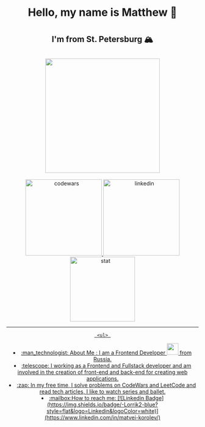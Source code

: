 
<div id="header" align="center">
  <h1>Hello, my name is Matthew &#128075;<h1>
  <h2>I'm from St. Petersburg &#127956;<h2>
  <img src="https://media.giphy.com/media/heIX5HfWgEYlW/giphy.gif?cid=ecf05e47pdk42shqrpi2t033rj1ms104rw8ekxicftj9cyqx&rid=giphy.gif&ct=g" width="300"/>
</div>
<div id="badges" align="center">
  <a href="https://www.codewars.com/users/lorrik2">
    <img src="https://img.shields.io/badge/Codewars-B1361E?logo=Codewars&logoColor=white" alt="codewars"
   width="200">
    <a href="https://www.linkedin.com/in/matvei-korolev/">
    <img src="https://img.shields.io/badge/LinkedIn-blue?logo=linkedin&logoColor=white"  alt="linkedin" width="200">
 <div>
       <img src="https://komarev.com/ghpvc/?username=lorrik2&style=flat-square&color=blue" alt="stat" width="170" />
 </div>
 
  ---
      
     <ul> 
 <li>:man_technologist: About Me : I am a Frontend Developer <img src="https://media.giphy.com/media/WUlplcMpOCEmTGBtBW/giphy.gif" width="30"> from Russia.
  
 <li>:telescope: I working as a Frontend and Fullstack developer and am involved in the creation of front-end and back-end for creating web applications.

 <li>:zap: In my free time, I solve problems on CodeWars and LeetCode and read tech articles, I like to watch series and ballet.

 <li>:mailbox:How to reach me: [![Linkedin Badge](https://img.shields.io/badge/-Lorrik2-blue?style=flat&logo=Linkedin&logoColor=white)](https://www.linkedin.com/in/matvei-korolev/)
      </ul>




        

